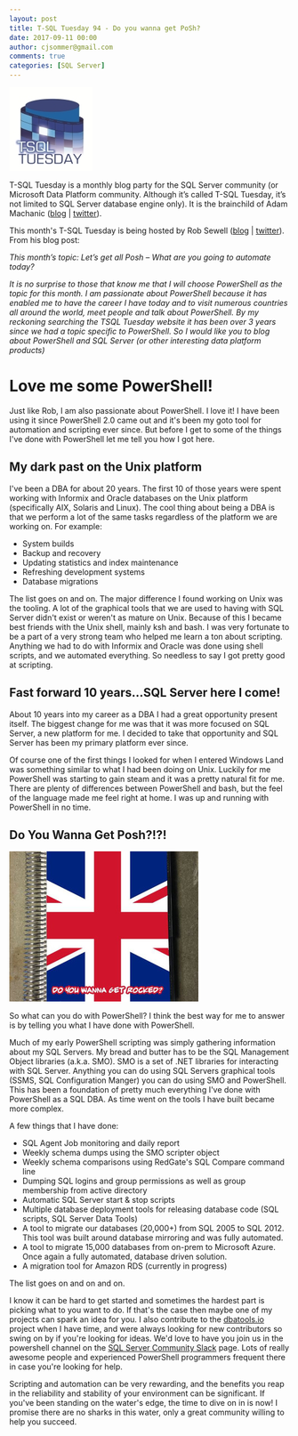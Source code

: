```yaml
---
layout: post
title: T-SQL Tuesday 94 - Do you wanna get PoSh?
date: 2017-09-11 00:00
author: cjsommer@gmail.com
comments: true
categories: [SQL Server]
---
```

[img_tsql2sday_logo]: /img/TSQLTuesday.jpg
[img_getrocked]: /img/2017/08/do_you_wanna_get_rocked.jpg
[url_am_blog]: http://sqlblog.com/blogs/adam_machanic/
[url_am_twitter]: https://twitter.com/AdamMachanic
[url_rob_blog]: https://sqldbawithabeard.com/2017/09/05/tsql2sday-94-lets-get-all-posh/?utm_content=buffere68cc&utm_medium=social&utm_source=twitter.com&utm_campaign=buffer
[url_rob_twitter]: https://twitter.com/sqldbawithbeard
[url_dbatools]: https://dbatools.io/
[url_sqlslack]: https://sqlcommunity.slack.com/


![T-SQL Tuesday][img_tsql2sday_logo]


T-SQL Tuesday is a monthly blog party for the SQL Server community (or Microsoft Data Platform community. Although it’s called T-SQL Tuesday, it’s not limited to SQL Server database engine only). It is the brainchild of Adam Machanic ([blog][url_am_blog] | [twitter][url_am_twitter]).


This month's T-SQL Tuesday is being hosted by Rob Sewell ([blog][url_rob_blog] | [twitter][url_rob_twitter]). From his blog post:


_This month’s topic: Let’s get all Posh – What are you going to automate today?_


_It is no surprise to those that know me that I will choose PowerShell as the topic for this month. I am passionate about PowerShell because it has enabled me to have the career I have today and to visit numerous countries all around the world, meet people and talk about PowerShell. By my reckoning searching the TSQL Tuesday website it has been over 3 years since we had a topic specific to PowerShell. So I would like you to blog about PowerShell and SQL Server (or other interesting data platform products)_


# Love me some PowerShell!
Just like Rob, I am also passionate about PowerShell. I love it! I have been using it since PowerShell 2.0 came out and it's been my goto tool for automation and scripting ever since. But before I get to some of the things I've done with PowerShell let me tell you how I got here.

## My dark past on the Unix platform
I've been a DBA for about 20 years. The first 10 of those years were spent working with Informix and Oracle databases on the Unix platform (specifically AIX, Solaris and Linux). The cool thing about being a DBA is that we perform a lot of the same tasks regardless of the platform we are working on. For example:
- System builds
- Backup and recovery
- Updating statistics and index maintenance
- Refreshing development systems
- Database migrations

The list goes on and on. The major difference I found working on Unix was the tooling. A lot of the graphical tools that we are used to having with SQL Server didn't exist or weren't as mature on Unix. Because of this I became best friends with the Unix shell, mainly ksh and bash. I was very fortunate to be a part of a very strong team who helped me learn a ton about scripting. Anything we had to do with Informix and Oracle was done using shell scripts, and we automated everything. So needless to say I got pretty good at scripting.

## Fast forward 10 years...SQL Server here I come!
About 10 years into my career as a DBA I had a great opportunity present itself. The biggest change for me was that it was more focused on SQL Server, a new platform for me. I decided to take that opportunity and SQL Server has been my primary platform ever since.

Of course one of the first things I looked for when I entered Windows Land was something similar to what I had been doing on Unix. Luckily for me PowerShell was starting to gain steam and it was a pretty natural fit for me. There are plenty of differences between PowerShell and bash, but the feel of the language made me feel right at home. I was up and running with PowerShell in no time.

## Do You Wanna Get Posh?!?!
![Do You Wanna Get PoSh!][img_getrocked]

So what can you do with PowerShell? I think the best way for me to answer is by telling you what I have done with PowerShell.

Much of my early PowerShell scripting was simply gathering information about my SQL Servers. My bread and butter has to be the SQL Management Object libraries (a.k.a. SMO). SMO is a set of .NET libraries for interacting with SQL Server. Anything you can do using SQL Servers graphical tools (SSMS, SQL Configuration Manger) you can do using SMO and PowerShell. This has been a foundation of pretty much everything I've done with PowerShell as a SQL DBA. As time went on the tools I have built became more complex.

A few things that I have done:
- SQL Agent Job monitoring and daily report
- Weekly schema dumps using the SMO scripter object
- Weekly schema comparisons using RedGate's SQL Compare command line
- Dumping SQL logins and group permissions as well as group membership from active directory
- Automatic SQL Server start & stop scripts
- Multiple database deployment tools for releasing database code (SQL scripts, SQL Server Data Tools)
- A tool to migrate our databases (20,000+) from SQL 2005 to SQL 2012. This tool was built around database mirroring and was fully automated.
- A tool to migrate 15,000 databases from on-prem to Microsoft Azure. Once again a fully automated, database driven solution.
- A migration tool for Amazon RDS (currently in progress)

The list goes on and on and on.

I know it can be hard to get started and sometimes the hardest part is picking what to you want to do. If that's the case then maybe one of my projects can spark an idea for you. I also contribute to the [dbatools.io][url_dbatools] project when I have time, and were always looking for new contributors so swing on by if you're looking for ideas. We'd love to have you join us in the powershell channel on the [SQL Server Community Slack][url_sqlslack] page. Lots of really awesome people and experienced PowerShell programmers frequent there in case you're looking for help.

Scripting and automation can be very rewarding, and the benefits you reap in the reliability and stability of your environment can be significant. If you've been standing on the water's edge, the time to dive on in is now! I promise there are no sharks in this water, only a great community willing to help you succeed.
